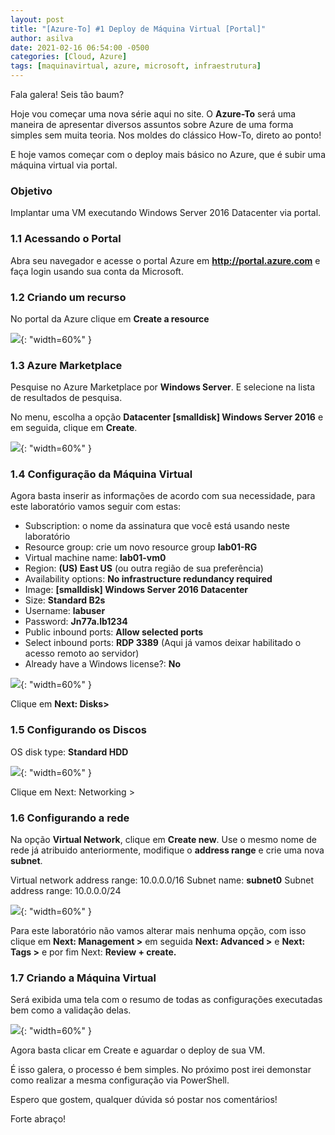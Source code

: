 ```yaml
---
layout: post
title: "[Azure-To] #1 Deploy de Máquina Virtual [Portal]"
author: asilva
date: 2021-02-16 06:54:00 -0500
categories: [Cloud, Azure]
tags: [maquinavirtual, azure, microsoft, infraestrutura]
---
```


Fala galera! Seis tão baum?

Hoje vou começar uma nova série aqui no site. O **Azure-To** será uma maneira de apresentar diversos assuntos sobre Azure de uma forma simples sem muita teoria. Nos moldes do clássico How-To, direto ao ponto!

E hoje vamos começar com o deploy mais básico no Azure, que é subir uma máquina virtual via portal.

### **Objetivo**

Implantar uma VM executando Windows Server 2016 Datacenter via portal.

### **1.1 Acessando o Portal**

Abra seu navegador e acesse o portal Azure em **http://portal.azure.com** e faça login usando sua conta da Microsoft.

### **1.2 Criando um recurso**

No portal da Azure clique em **Create a resource**

![](/assets/img/01/vm01.png){: "width=60%" }

### **1.3 Azure Marketplace**

Pesquise no Azure Marketplace por **Windows Server**. E selecione na lista de resultados de pesquisa.

No menu, escolha a opção **Datacenter [smalldisk] Windows Server 2016** e em seguida, clique em **Create**.

![](/assets/img/01/vm02.png){: "width=60%" }

### **1.4 Configuração da Máquina Virtual**

Agora basta inserir as informações de acordo com sua necessidade, para este laboratório vamos seguir com estas:

* Subscription: o nome da assinatura que você está usando neste laboratório
* Resource group: crie um novo resource group **lab01-RG**
* Virtual machine name: **lab01-vm0**
* Region: **(US) East US** (ou outra região de sua preferência)
* Availability options: **No infrastructure redundancy required**
* Image: **[smalldisk] Windows Server 2016 Datacenter**
* Size: **Standard B2s**
* Username: **labuser**
* Password: **Jn77a.lb1234**
* Public inbound ports: **Allow selected ports**
* Select inbound ports: **RDP 3389** (Aqui já vamos deixar habilitado o acesso remoto ao servidor)
* Already have a Windows license?: **No**

![](/assets/img/01/vm03.png){: "width=60%" }

Clique em **Next: Disks>**

### **1.5 Configurando os Discos**

OS disk type: **Standard HDD**

![](/assets/img/01/vm04.png){: "width=60%" }

Clique em Next: Networking >

### **1.6 Configurando a rede**

Na opção **Virtual Network**, clique em **Create new**. Use o mesmo nome de rede já atribuido anteriormente, modifique o **address range** e crie uma nova **subnet**.

Virtual network address range: 10.0.0.0/16
Subnet name: **subnet0**
Subnet address range: 10.0.0.0/24

![](/assets/img/01/vm05.png){: "width=60%" }

Para este laboratório não vamos alterar mais nenhuma opção, com isso clique em **Next: Management >** em seguida **Next: Advanced >** e **Next: Tags >** e por fim Next: **Review + create.**

### **1.7 Criando a Máquina Virtual**

Será exibida uma tela com o resumo de todas as configurações executadas bem como a validação delas.

![](/assets/img/01/vm06.png){: "width=60%" }

Agora basta clicar em Create e aguardar o deploy de sua VM.

É isso galera, o processo é bem simples. No próximo post irei demonstar como realizar a mesma configuração via PowerShell.

Espero que gostem, qualquer dúvida só postar nos comentários!

Forte abraço!